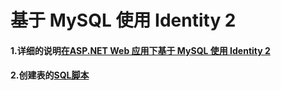 # 基于 MySQL 使用 Identity 2
#### 1.详细的说明[在ASP.NET Web 应用下基于 MySQL 使用 Identity 2](https://www.jianshu.com/p/1c8697c4f9f0)
#### 2.创建表的[SQL脚本](https://github.com/Bronts/Identity2MySql/blob/master/Identity2MySql/doc/AspNetIdentity2MySql.sql)
